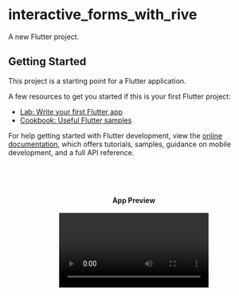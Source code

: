 # interactive_forms_with_rive

A new Flutter project.

## Getting Started

This project is a starting point for a Flutter application.

A few resources to get you started if this is your first Flutter project:

- [Lab: Write your first Flutter app](https://docs.flutter.dev/get-started/codelab)
- [Cookbook: Useful Flutter samples](https://docs.flutter.dev/cookbook)

For help getting started with Flutter development, view the
[online documentation](https://docs.flutter.dev/), which offers tutorials,
samples, guidance on mobile development, and a full API reference.

<br><br><br>
<div align="center">
  <b>App Preview</b>
</div>
<br>

<div align="center">
  <video src="https://github.com/OmarAmeer96/Rive_Interactive_Login/assets/93061060/c91411a3-f5c2-48da-9eb0-852537dc3f59" controls></video>
</div>
